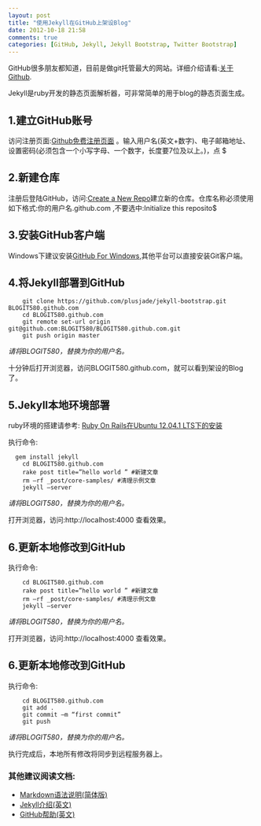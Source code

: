 ```yaml
---
layout: post
title: "使用Jekyll在GitHub上架设Blog"
date: 2012-10-18 21:58
comments: true
categories: [GitHub, Jekyll, Jekyll Bootstrap, Twitter Bootstrap]
---
```


GitHub很多朋友都知道，目前是做git托管最大的网站。详细介绍请看:[关于Github][1].

Jekyll是ruby开发的静态页面解析器，可非常简单的用于blog的静态页面生成。


## 1.建立GitHub账号


访问注册页面:[Github免费注册页面][2] 。输入用户名(英文+数字)、电子邮箱地址、设置密码(必须包含一个小写字母、一个数字，长度要7位及以上。)，点 $




## 2.新建仓库


注册后登陆GitHub，访问:[Create a New Repo][3]建立新的仓库。仓库名称必须使用如下格式:你的用户名.github.com ,不要选中:Initialize this reposito$




## 3.安装GitHub客户端


Windows下建议安装[GitHub For Windows][4],其他平台可以直接安装Git客户端。

## 4.将Jekyll部署到GitHub

        git clone https://github.com/plusjade/jekyll-bootstrap.git BLOGIT580.github.com
        cd BLOGIT580.github.com
        git remote set-url origin git@github.com:BLOGIT580/BLOGIT580.github.com.git
        git push origin master

_请将BLOGIT580，替换为你的用户名。_

十分钟后打开浏览器，访问BLOGIT580.github.com，就可以看到架设的Blog了。



## 5.Jekyll本地环境部署


ruby环境的搭建请参考: [Ruby On Rails在Ubuntu 12.04.1 LTS下的安装][5]

执行命令:

      gem install jekyll
        cd BLOGIT580.github.com
        rake post title=”hello world ” #新建文章
        rm –rf _post/core-samples/ #清理示例文章
        jekyll –server

_请将BLOGIT580，替换为你的用户名。_

打开浏览器，访问:http://localhost:4000 查看效果。



## 6.更新本地修改到GitHub


执行命令:

        cd BLOGIT580.github.com
        rake post title=”hello world ” #新建文章
        rm –rf _post/core-samples/ #清理示例文章
        jekyll –server

_请将BLOGIT580，替换为你的用户名。_

打开浏览器，访问:http://localhost:4000 查看效果。



## 6.更新本地修改到GitHub


执行命令:

        cd BLOGIT580.github.com
        git add .
        git commit –m “first commit”
        git push

_请将BLOGIT580，替换为你的用户名。_

执行完成后，本地所有修改将同步到远程服务器上。





### 其他建议阅读文档:

*    [Markdown语法说明(简体版)][6]
*    [Jekyll介绍(英文)][7]
*    [GitHub帮助(英文)][8]

[1]: https://github.com/about
[2]: https://github.com/signup/free
[3]: https://github.com/new
[4]: http://windows.github.com/
[5]: http://blog.it580.com/install-ruby-on-rails-on-ubuntu-12-04-1-lts
[6]: http://wowubuntu.com/markdown/
[7]: http://jekyllbootstrap.com/lessons/jekyll-introduction.html
[8]: https://help.github.com/

